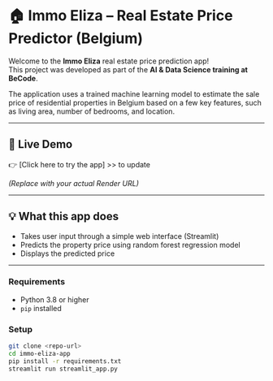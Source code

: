 # 🏠 Immo Eliza – Real Estate Price Predictor (Belgium)

Welcome to the **Immo Eliza** real estate price prediction app!  
This project was developed as part of the **AI & Data Science training at BeCode**.

The application uses a trained machine learning model to estimate the sale price of residential properties in Belgium based on a few key features, such as living area, number of bedrooms, and location.

---

## 🚀 Live Demo

👉 [Click here to try the app] >> to update

*(Replace with your actual Render URL)*

---

## 💡 What this app does

- Takes user input through a simple web interface (Streamlit)
- Predicts the property price using random forest regression model
- Displays the predicted price

---

### Requirements

- Python 3.8 or higher
- `pip` installed

### Setup

```bash
git clone <repo-url>
cd immo-eliza-app
pip install -r requirements.txt
streamlit run streamlit_app.py 
